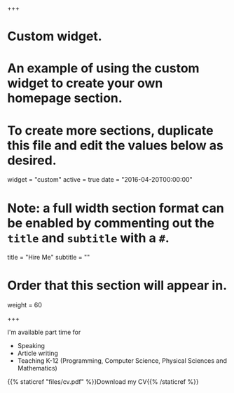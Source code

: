+++
# Custom widget.
# An example of using the custom widget to create your own homepage section.
# To create more sections, duplicate this file and edit the values below as desired.
widget = "custom"
active = true
date = "2016-04-20T00:00:00"

# Note: a full width section format can be enabled by commenting out the `title` and `subtitle` with a `#`.
title = "Hire Me"
subtitle = ""

# Order that this section will appear in.
weight = 60

+++

I'm available part time for
- Speaking
- Article writing
- Teaching K-12 (Programming, Computer Science, Physical Sciences and Mathematics)

{{% staticref "files/cv.pdf" %}}Download my CV{{% /staticref %}}
